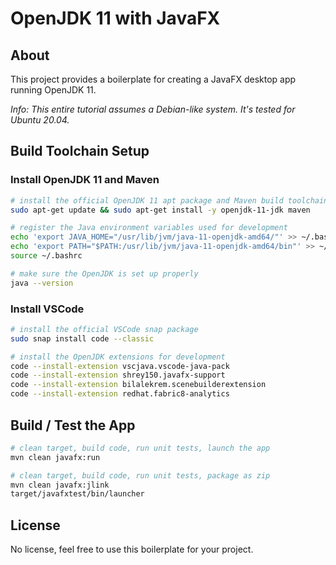 
# OpenJDK 11 with JavaFX

## About
This project provides a boilerplate for creating a JavaFX desktop app running OpenJDK 11.

*Info: This entire tutorial assumes a Debian-like system. It's tested for Ubuntu 20.04.*

## Build Toolchain Setup

### Install OpenJDK 11 and Maven

```sh
# install the official OpenJDK 11 apt package and Maven build toolchain
sudo apt-get update && sudo apt-get install -y openjdk-11-jdk maven

# register the Java environment variables used for development
echo 'export JAVA_HOME="/usr/lib/jvm/java-11-openjdk-amd64/"' >> ~/.bashrc
echo 'export PATH="$PATH:/usr/lib/jvm/java-11-openjdk-amd64/bin"' >> ~/.bashrc
source ~/.bashrc

# make sure the OpenJDK is set up properly
java --version
```

### Install VSCode

```sh
# install the official VSCode snap package
sudo snap install code --classic

# install the OpenJDK extensions for development
code --install-extension vscjava.vscode-java-pack
code --install-extension shrey150.javafx-support
code --install-extension bilalekrem.scenebuilderextension
code --install-extension redhat.fabric8-analytics
```

## Build / Test the App

```sh
# clean target, build code, run unit tests, launch the app
mvn clean javafx:run

# clean target, build code, run unit tests, package as zip
mvn clean javafx:jlink
target/javafxtest/bin/launcher
```

## License
No license, feel free to use this boilerplate for your project.
